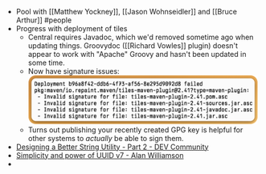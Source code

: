 - Pool with [[Matthew Yockney]], [[Jason Wohnseidler]] and [[Bruce Arthur]] #people
- Progress with deployment of tiles
	- Central requires Javadoc, which we'd removed sometime ago when updating things. Groovydoc ([[Richard Vowles]] plugin) doesn't appear to work with "Apache" Groovy and hasn't been updated in some time.
	- Now have signature issues:
	  ![SCR-20250621-pmss.png](../assets/SCR-20250621-pmss_1750484616518_0.png)
	- Turns out publishing your recently created GPG key is helpful for other systems to *actually* be able to sign them.
- [Designing a Better String Utility - Part 2 - DEV Community](https://dev.to/fluentfuture/designing-a-better-string-utility-4k49)
- [Simplicity and power of UUID v7 - Alan Williamson](https://alan.is/2025/06/09/simplicity-and-power-of-uuid-v7/)
-